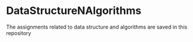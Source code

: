 # DataStructureNAlgorithms
The assignments related to data structure and algorithms are saved in this repository

